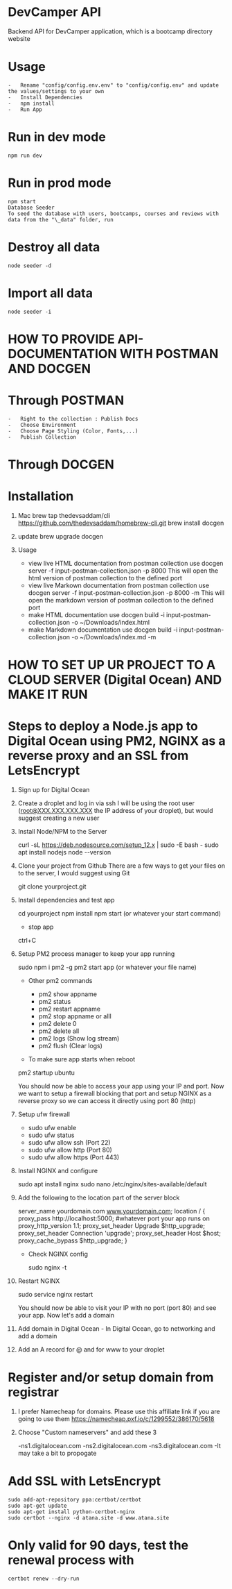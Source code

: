 # DevCamper API

Backend API for DevCamper application, which is a bootcamp directory website

# Usage

    -   Rename "config/config.env.env" to "config/config.env" and update the values/settings to your own
    -   Install Dependencies
    -   npm install
    -   Run App

# Run in dev mode

    npm run dev

# Run in prod mode

    npm start
    Database Seeder
    To seed the database with users, bootcamps, courses and reviews with data from the "\_data" folder, run

# Destroy all data

    node seeder -d

# Import all data

    node seeder -i

# HOW TO PROVIDE API-DOCUMENTATION WITH POSTMAN AND DOCGEN

# Through POSTMAN

    -   Right to the collection : Publish Docs
    -   Choose Environment
    -   Choose Page Styling (Color, Fonts,...)
    -   Publish Collection

# Through DOCGEN

# Installation

1. Mac
   brew tap thedevsaddam/cli https://github.com/thedevsaddam/homebrew-cli.git
   brew install docgen

2. update
   brew upgrade docgen

3. Usage
   - view live HTML documentation from postman collection use docgen server -f input-postman-collection.json -p 8000
     This will open the html version of postman collection to the defined port
   - view live Markown documentation from postman collection use docgen server -f input-postman-collection.json -p 8000 -m This will open the markdown version of postman collection to the defined port
   - make HTML documentation use docgen build -i input-postman-collection.json -o ~/Downloads/index.html
   - make Markdown documentation use docgen build -i input-postman-collection.json -o ~/Downloads/index.md -m

# HOW TO SET UP UR PROJECT TO A CLOUD SERVER (Digital Ocean) AND MAKE IT RUN

# Steps to deploy a Node.js app to Digital Ocean using PM2, NGINX as a reverse proxy and an SSL from LetsEncrypt

1. Sign up for Digital Ocean

2. Create a droplet and log in via ssh
   I will be using the root user (root@XXX.XXX.XXX.XXX the IP address of your droplet),
   but would suggest creating a new user

3. Install Node/NPM to the Server

   curl -sL https://deb.nodesource.com/setup_12.x | sudo -E bash -
   sudo apt install nodejs
   node --version

4. Clone your project from Github
   There are a few ways to get your files on to the server, I would suggest using Git

   git clone yourproject.git

5. Install dependencies and test app

   cd yourproject
   npm install
   npm start (or whatever your start command)

   - stop app

   ctrl+C

6. Setup PM2 process manager to keep your app running

   sudo npm i pm2 -g
   pm2 start app (or whatever your file name)

   - Other pm2 commands

     - pm2 show appname
     - pm2 status
     - pm2 restart appname
     - pm2 stop appname or alll
     - pm2 delete 0
     - pm2 delete all
     - pm2 logs (Show log stream)
     - pm2 flush (Clear logs)

   - To make sure app starts when reboot

   pm2 startup ubuntu

   You should now be able to access your app using your IP and port. Now we want to setup a firewall blocking that port and setup NGINX as a reverse proxy so we can access it directly using port 80 (http)

7. Setup ufw firewall

   - sudo ufw enable
   - sudo ufw status
   - sudo ufw allow ssh (Port 22)
   - sudo ufw allow http (Port 80)
   - sudo ufw allow https (Port 443)

8. Install NGINX and configure

   sudo apt install nginx
   sudo nano /etc/nginx/sites-available/default

9. Add the following to the location part of the server block

   server_name yourdomain.com www.yourdomain.com;
   location / {
   proxy_pass http://localhost:5000; #whatever port your app runs on
   proxy_http_version 1.1;
   proxy_set_header Upgrade $http_upgrade;
        proxy_set_header Connection 'upgrade';
        proxy_set_header Host $host;
   proxy_cache_bypass \$http_upgrade;
   }

   - Check NGINX config

     sudo nginx -t

10. Restart NGINX

    sudo service nginx restart

    You should now be able to visit your IP with no port (port 80) and see your app. Now let's add a domain

11. Add domain in Digital Ocean - In Digital Ocean, go to networking and add a domain

12. Add an A record for @ and for www to your droplet

# Register and/or setup domain from registrar

1.  I prefer Namecheap for domains. Please use this affiliate link if you are going to use them
    https://namecheap.pxf.io/c/1299552/386170/5618

2.  Choose "Custom nameservers" and add these 3

    -ns1.digitalocean.com
    -ns2.digitalocean.com
    -ns3.digitalocean.com
    -It may take a bit to propogate

# Add SSL with LetsEncrypt

    sudo add-apt-repository ppa:certbot/certbot
    sudo apt-get update
    sudo apt-get install python-certbot-nginx
    sudo certbot --nginx -d atana.site -d www.atana.site

# Only valid for 90 days, test the renewal process with

    certbot renew --dry-run
